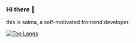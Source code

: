 ### Hi there 👋

 this is salma, a self-motivated frontend developer.

[![Top Langs](https://github-readme-stats.vercel.app/api/top-langs/?username=salmayaser)](https://github.com/anuraghazra/github-readme-stats)
